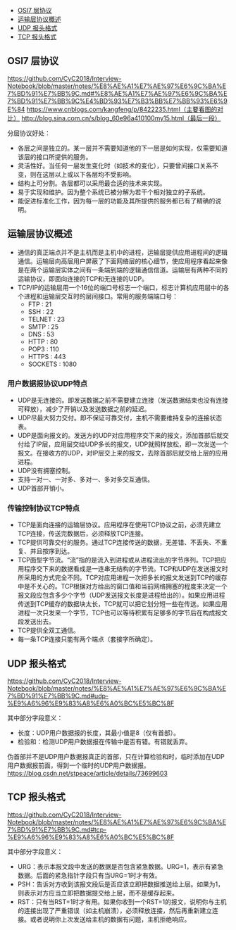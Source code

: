 <!-- GFM-TOC -->
* [OSI7 层协议](#OSI7-层协议)
* [运输层协议概述](#运输层协议概述)
* [UDP 报头格式](#UDP-报头格式)
* [TCP 报头格式](#TCP-报头格式)
<!-- GFM-TOC -->

## OSI7 层协议
https://github.com/CyC2018/Interview-Notebook/blob/master/notes/%E8%AE%A1%E7%AE%97%E6%9C%BA%E7%BD%91%E7%BB%9C.md#%E8%AE%A1%E7%AE%97%E6%9C%BA%E7%BD%91%E7%BB%9C%E4%BD%93%E7%B3%BB%E7%BB%93%E6%9E%84
https://www.cnblogs.com/kangfeng/p/8422235.html（主要看图的对比）
http://blog.sina.com.cn/s/blog_60e96a410100my15.html（最后一段）

分层协议好处：
* 各层之间是独立的。某一层并不需要知道他的下一层是如何实现，仅需要知道该层的接口所提供的服务。
* 灵活性好。当任何一层发生变化时（如技术的变化），只要曾间接口关系不变，则在这层以上或以下各层均不受影响。
* 结构上可分割。各层都可以采用最合适的技术来实现。
* 易于实现和维护。因为整个系统已被分解为若干个相对独立的子系统。
* 能促进标准化工作，因为每一层的功能及其所提供的服务都已有了精确的说明。

## 运输层协议概述
* 通信的真正端点并不是主机而是主机中的进程，运输层提供应用进程间的逻辑通信。运输层向高层用户屏蔽了下面网络层的核心细节，使应用程序看起来像是在两个运输层实体之间有一条端到端的逻辑通信信道。运输层有两种不同的运输协议，即面向连接的TCP和无连接的UDP。
* TCP/IP的运输层用一个16位的端口号标志一个端口，标志计算机应用层中的各个进程和运输层交互时的层间接口。常用的服务端端口号：
    * FTP : 21
    * SSH : 22
    * TELNET : 23
    * SMTP : 25
    * DNS : 53
    * HTTP : 80
    * POP3 : 110
    * HTTPS : 443
    * SOCKETS : 1080

### 用户数据报协议UDP特点
* UDP是无连接的。即发送数据之前不需要建立连接（发送数据结束也没有连接可释放），减少了开销以及发送数据之前的延迟。
* UDP尽最大努力交付。即不保证可靠交付，主机不需要维持复杂的连接状态表。
* UDP是面向报文的。发送方的UDP对应用程序交下来的报文，添加首部后就交付给了IP层，应用层交给UDP多长的报文，UDP就照样放松，即一次发送一个报文。在接收方的UDP，对IP层交上来的报文，去除首部后就交给上层的应用进程。
* UDP没有拥塞控制。
* 支持一对一、一对多、多对一、多对多交互通信。
* UDP首部开销小。

### 传输控制协议TCP特点
* TCP是面向连接的运输层协议。应用程序在使用TCP协议之前，必须先建立TCP连接，传送完数据后，必须释放TCP连接。
* TCP提供可靠交付的服务。通过TCP连接传送的数据，无差错、不丢失、不重复、并且按序到达。
* TCP面型字节流。“流”指的是流入到进程或从进程流出的字节序列。TCP把应用程序交下来的数据看成是一连串无结构的字节流。TCP和UDP在发送报文时所采用的方式完全不同。TCP对应用进程一次把多长的报文发送到TCP的缓存中是不关心的。TCP根据对方给出的窗口值和当前网络拥塞的程度来决定一个报文段应包含多少个字节（UDP发送报文长度是进程给出的）。如果应用进程传送到TCP缓存的数据块太长，TCP就可以把它划分短一些在传送。如果应用进程一次只发来一个字节，TCP也可以等待积累有足够多的字节后在构成报文段发送出去。
* TCP提供全双工通信。
* 每一条TCP连接只能有两个端点（套接字所确定）。

## UDP 报头格式
https://github.com/CyC2018/Interview-Notebook/blob/master/notes/%E8%AE%A1%E7%AE%97%E6%9C%BA%E7%BD%91%E7%BB%9C.md#udp-%E9%A6%96%E9%83%A8%E6%A0%BC%E5%BC%8F

其中部分字段意义：
* 长度：UDP用户数据报的长度，其最小值是8（仅有首部）。 
* 检验和：检测UDP用户数据报在传输中是否有错。有错就丢弃。

伪首部并不是UDP用户数据报真正的首部，只在计算检验和时，临时添加在UDP用户数据报前面，得到一个临时的UDP用户数据报。
https://blog.csdn.net/stpeace/article/details/73699603

## TCP 报头格式
https://github.com/CyC2018/Interview-Notebook/blob/master/notes/%E8%AE%A1%E7%AE%97%E6%9C%BA%E7%BD%91%E7%BB%9C.md#tcp-%E9%A6%96%E9%83%A8%E6%A0%BC%E5%BC%8F

其中部分字段意义：
* URG：表示本报文段中发送的数据是否包含紧急数据。URG=1，表示有紧急数据。后面的紧急指针字段只有当URG=1时才有效。
* PSH：告诉对方收到该报文段后是否应该立即把数据推送给上层。如果为1，则表示对方应当立即把数据提交给上层，而不是缓存起来。
* RST：只有当RST=1时才有用。如果你收到一个RST=1的报文，说明你与主机的连接出现了严重错误（如主机崩溃），必须释放连接，然后再重新建立连接。或者说明你上次发送给主机的数据有问题，主机拒绝响应。
